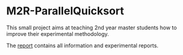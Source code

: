 M2R-ParallelQuicksort
=====================

This small project aims at teaching 2nd year master students how to
improve their experimental methodology.

The [report](report.org) contains all information and experimental reports.

